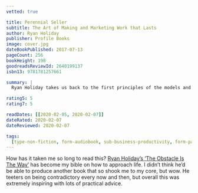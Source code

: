 ```yaml
---
vetted: true

title: Perennial Seller
subtitle: The Art of Making and Marketing Work that Lasts
author: Ryan Holiday
publisher: Profile Books
image: cover.jpg
dateBookPublished: 2017-07-13
pageCount: 256
bookHeight: 198
goodreadsReviewId: 2640199137
isbn13: 9781781257661

summary: |
  Ryan Holiday takes us back to the first principles of the models and thinking that underpin the creation of something built to last. Featuring interviews with some of the world's greatest entrepreneurs and creatives and grounded in a deep study of the classics from every genre, the book shares a mindset and approach we can all adopt to make and market a classic work. Whether you have a book or a business, a song or the next great screenplay, Holiday reveals the recipe for perennial success.

rating5: 5
rating7: 5

readDates: [[2020-02-05, 2020-02-07]]
dateRated: 2020-02-07
dateReviewed: 2020-02-07

tags:
  [type-non-fiction, form-audiobook, sub-business-productivity, form-paperback]
---
```


How has it taken me so long to read this? [Ryan Holiday’s ‘The Obstacle Is The Way’](/books/the-obstacle-is-the-way-ryan-holiday) has become my bible on how to approach life. I didn’t think he’d be able to produce another book that so shook me to my core, but wow. He teeters on being contradictory every now and then, but overall this was extremely inspiring with lots of practical advice.
